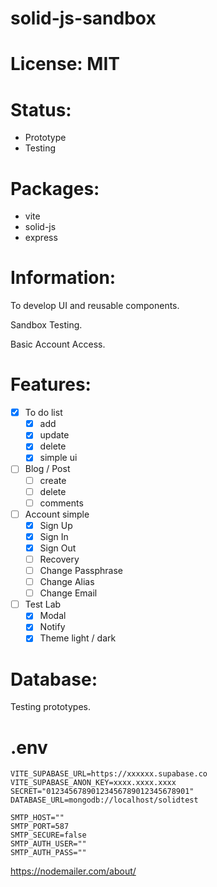 # solid-js-sandbox

# License: MIT

# Status:
- Prototype
- Testing

# Packages:
- vite
- solid-js
- express

# Information:
  To develop UI and reusable components.

  Sandbox Testing.

  Basic Account Access.

# Features:
- [x] To do list
  - [x] add
  - [x] update
  - [x] delete
  - [x] simple ui
- [ ] Blog / Post
  - [ ] create
  - [ ] delete
  - [ ] comments
- [ ] Account simple
  - [x] Sign Up
  - [x] Sign In
  - [x] Sign Out
  - [ ] Recovery
  - [ ] Change Passphrase
  - [ ] Change Alias
  - [ ] Change Email

- [ ] Test Lab
  - [x] Modal
  - [x] Notify
  - [x] Theme light / dark

# Database:
  Testing prototypes.

# .env
```
VITE_SUPABASE_URL=https://xxxxxx.supabase.co
VITE_SUPABASE_ANON_KEY=xxxx.xxxx.xxxx
SECRET="01234567890123456789012345678901"
DATABASE_URL=mongodb://localhost/solidtest

SMTP_HOST=""
SMTP_PORT=587
SMTP_SECURE=false
SMTP_AUTH_USER=""
SMTP_AUTH_PASS=""
```

https://nodemailer.com/about/